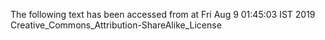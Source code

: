 The following text has been accessed from at Fri Aug 9 01:45:03 IST 2019
Creative_Commons_Attribution-ShareAlike_License
